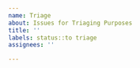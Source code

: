 ```yaml
---
name: Triage
about: Issues for Triaging Purposes
title: ''
labels: status::to triage
assignees: ''

---
```




